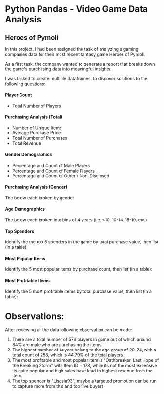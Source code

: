# Python Pandas - Video Game Data Analysis

## Heroes of Pymoli

In this project, I had been assigned the task of analyzing a gaming companies data for their most recent fantasy game Heroes of Pymoli.

As a first task, the company wanted to generate a report that breaks down the game's purchasing data into meaningful insights.

I was tasked to create multiple dataframes, to discover solutions to the following questions:

#### Player Count
* Total Number of Players

#### Purchasing Analysis (Total)
* Number of Unique Items
* Average Purchase Price
* Total Number of Purchases
* Total Revenue

#### Gender Demographics
* Percentage and Count of Male Players
* Percentage and Count of Female Players
* Percentage and Count of Other / Non-Disclosed

#### Purchasing Analysis (Gender)
The below each broken by gender

#### Age Demographics
The below each broken into bins of 4 years (i.e. &lt;10, 10-14, 15-19, etc.)

#### Top Spenders
Identify the the top 5 spenders in the game by total purchase value, then list (in a table):

#### Most Popular Items
Identify the 5 most popular items by purchase count, then list (in a table):

#### Most Profitable Items
Identify the 5 most profitable items by total purchase value, then list (in a table):

# Observations:
After reviewing all the data following observation can be made:

1. There are a total number of 576 players in game out of which around 84% are male who are purchasing the items.
2. The highest number of buyers belong to the age group of 20-24, with a total count of 258, which is 44.79% of the total players
3. The most profitable and most popular item is "Oathbreaker, Last Hope of the Breaking Storm" with Item ID = 178, while its not the most expensive its quite popular and high sales have lead to highest revenue from the item.
4. The top spender is "Lisosia93", maybe a targeted promotion can be run to capture more from this and top five buyers. 
